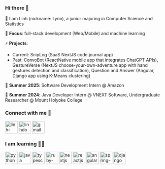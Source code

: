 ### Hi there 👋

<!--
**LynnHaDo/LynnHaDo** is a ✨ _special_ ✨ repository because its `README.md` (this file) appears on your GitHub profile.

Here are some ideas to get you started:

- 🔭 I’m currently working on ...
- 🌱 I’m currently learning ...
- 👯 I’m looking to collaborate on ...
- 🤔 I’m looking for help with ...
- 💬 Ask me about ...
- 📫 How to reach me: ...
- 😄 Pronouns: ...
- ⚡ Fun fact: ...
-->

🌱 I am Linh (nickname: Lynn), a junior majoring in Computer Science and Statistics

🔭 **Focus**: full-stack development (Web/Mobile) and machine learning
  
⚡ **Projects**: 
* Current: SnipLog (SaaS NextJS code journal app)
* Past: ConvoBot (ReactNative mobile app that integrates ChatGPT APIs), GestureVerse (NextJS choose-your-own-adventure app with hand gestures detection and classification), Question and Answer (Angular, Django app using K-Means clustering)

📍 **Summer 2025**: Software Development Intern @ Amazon 

📍 **Summer 2024**: Java Developer Intern @ VNEXT Software, Undergraduate Researcher @ Mount Holyoke College

### Connect with me 🔗

<p>
  <a href="https://linkedin.com/in/linh-do-0327371b2/" target="blank"><img align="center" src="https://img.shields.io/badge/linkedin-%230077B5.svg?style=for-the-badge&logo=linkedin&logoColor=white" alt="linh-do-linkedin" height="40" /></a>
  <a href="https://huggingface.co/linhdo" target="blank"><img align="center" src="https://img.shields.io/badge/-HuggingFace-FDEE21?style=for-the-badge&logo=HuggingFace&logoColor=black" alt="linhdo" height="40" /></a>
  <a href="mailto:do24l@mtholyoke.edu" target="blank"><img align="center" src="https://img.shields.io/badge/Gmail-D14836?style=for-the-badge&logo=gmail&logoColor=white" alt="gmail" height="40"/></a>
</p>


### I am learning 👩‍💻

<p align="left">
  <a href="https://www.python.org" target="_blank"><img src="https://img.shields.io/badge/Python-FFD43B?style=for-the-badge&logo=python&logoColor=blue" alt="python" height="40" margin="0 15 0 0"/></a> 
  <a href="https://www.java.com/en/" target="_blank"><img src="https://img.shields.io/badge/java-%23ED8B00.svg?style=for-the-badge&logo=openjdk&logoColor=white" alt="java" height="40" margin="0 15 0 0"/></a> 
  <a href="https://www.typescriptlang.org/" target="_blank"><img src="https://img.shields.io/badge/TypeScript-007ACC?style=for-the-badge&logo=typescript&logoColor=white" alt="typescript" height="40" margin="0 15 0 0"/></a> 
  <a href="https://rubyonrails.org/" target="_blank"><img src="https://img.shields.io/badge/Ruby_on_Rails-CC0000?style=for-the-badge&logo=ruby-on-rails&logoColor=white" alt="ruby-on-rails" height="40" margin="0 15 0 0"/></a> 
  <a href="https://nextjs.org/" target="_blank"><img src="https://img.shields.io/badge/next%20js-000000?style=for-the-badge&logo=nextdotjs&logoColor=white" alt="nextjs" height="40" margin="0 15 0 0"/></a>
  <a href="https://react.dev/" target="_blank"><img src="https://img.shields.io/badge/React-20232A?style=for-the-badge&logo=react&logoColor=61DAFB" alt="reactjs" height="40" margin="0 15 0 0"/></a> 
  <a href="https://angular.io/" target="_blank"><img src="https://img.shields.io/badge/Angular-DD0031?style=for-the-badge&logo=angular&logoColor=white)" alt="angular" height="40" margin="0 15 0 0"/></a> 
  <a href="https://spring.io/projects/spring-boot" target="_blank"><img src="https://img.shields.io/badge/Spring_Boot-6DB33F?style=for-the-badge&logo=spring-boot&logoColor=white" alt="spring-boot" height="40" margin="0 15 0 0"/></a> 
  <a href="https://www.djangoproject.com/" target="_blank"><img src="https://img.shields.io/badge/Django-092E20?style=for-the-badge&logo=django&logoColor=green" alt="django" height="40" margin="0 15 0 0"/></a> 
</p>
